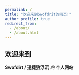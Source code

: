 ```yaml
---
permalink: /
title: "欢迎来到Swofdrit的网页!"
author_profile: true
redirect_from: 
  - /about/
  - /about.html
---
```


## 欢迎来到
**Swofdirt / 迅捷狼浮沉**
*的*
**个人网站**
